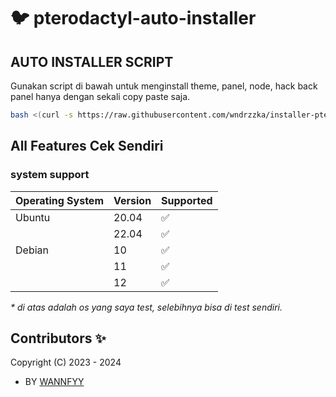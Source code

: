 # :bird: pterodactyl-auto-installer

## AUTO INSTALLER SCRIPT

Gunakan script di bawah untuk menginstall theme, panel, node, hack back panel hanya dengan sekali copy paste saja.

```bash
bash <(curl -s https://raw.githubusercontent.com/wndrzzka/installer-pterodactlty/main/install.sh)
```

## All Features Cek Sendiri

### system support

| Operating System | Version | Supported          |
| ---------------- | ------- | ------------------ |
| Ubuntu           | 20.04   | :white_check_mark: |
|                  | 22.04   | :white_check_mark: |
| Debian           | 10      | :white_check_mark: |
|                  | 11      | :white_check_mark: |
|                  | 12      | :white_check_mark: |

_\* di atas adalah os yang saya test, selebihnya bisa di test sendiri._

## Contributors ✨

Copyright (C) 2023 - 2024
- BY [ WANNFYY ](https://github.com/wndrzzka)
